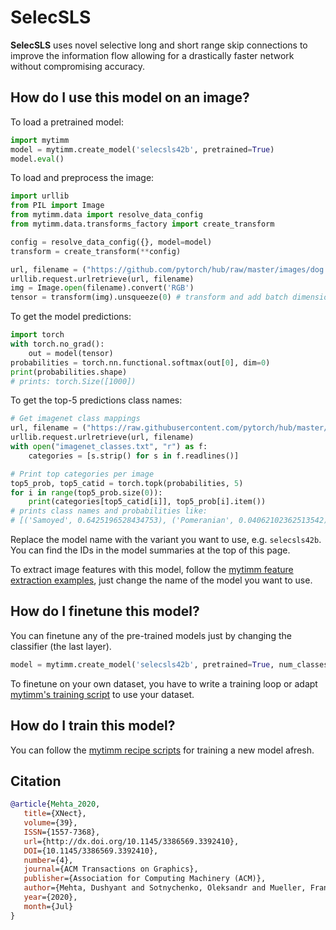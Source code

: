 # SelecSLS

**SelecSLS** uses novel selective long and short range skip connections to improve the information flow allowing for a drastically faster network without compromising accuracy.

## How do I use this model on an image?
To load a pretrained model:

```python
import mytimm
model = mytimm.create_model('selecsls42b', pretrained=True)
model.eval()
```

To load and preprocess the image:
```python 
import urllib
from PIL import Image
from mytimm.data import resolve_data_config
from mytimm.data.transforms_factory import create_transform

config = resolve_data_config({}, model=model)
transform = create_transform(**config)

url, filename = ("https://github.com/pytorch/hub/raw/master/images/dog.jpg", "dog.jpg")
urllib.request.urlretrieve(url, filename)
img = Image.open(filename).convert('RGB')
tensor = transform(img).unsqueeze(0) # transform and add batch dimension
```

To get the model predictions:
```python
import torch
with torch.no_grad():
    out = model(tensor)
probabilities = torch.nn.functional.softmax(out[0], dim=0)
print(probabilities.shape)
# prints: torch.Size([1000])
```

To get the top-5 predictions class names:
```python
# Get imagenet class mappings
url, filename = ("https://raw.githubusercontent.com/pytorch/hub/master/imagenet_classes.txt", "imagenet_classes.txt")
urllib.request.urlretrieve(url, filename) 
with open("imagenet_classes.txt", "r") as f:
    categories = [s.strip() for s in f.readlines()]

# Print top categories per image
top5_prob, top5_catid = torch.topk(probabilities, 5)
for i in range(top5_prob.size(0)):
    print(categories[top5_catid[i]], top5_prob[i].item())
# prints class names and probabilities like:
# [('Samoyed', 0.6425196528434753), ('Pomeranian', 0.04062102362513542), ('keeshond', 0.03186424449086189), ('white wolf', 0.01739676296710968), ('Eskimo dog', 0.011717947199940681)]
```

Replace the model name with the variant you want to use, e.g. `selecsls42b`. You can find the IDs in the model summaries at the top of this page.

To extract image features with this model, follow the [mytimm feature extraction examples](https://rwightman.github.io/pytorch-image-models/feature_extraction/), just change the name of the model you want to use.

## How do I finetune this model?
You can finetune any of the pre-trained models just by changing the classifier (the last layer).
```python
model = mytimm.create_model('selecsls42b', pretrained=True, num_classes=NUM_FINETUNE_CLASSES)
```
To finetune on your own dataset, you have to write a training loop or adapt [mytimm's training
script](https://github.com/rwightman/pytorch-image-models/blob/master/train.py) to use your dataset.

## How do I train this model?

You can follow the [mytimm recipe scripts](https://rwightman.github.io/pytorch-image-models/scripts/) for training a new model afresh.

## Citation

```BibTeX
@article{Mehta_2020,
   title={XNect},
   volume={39},
   ISSN={1557-7368},
   url={http://dx.doi.org/10.1145/3386569.3392410},
   DOI={10.1145/3386569.3392410},
   number={4},
   journal={ACM Transactions on Graphics},
   publisher={Association for Computing Machinery (ACM)},
   author={Mehta, Dushyant and Sotnychenko, Oleksandr and Mueller, Franziska and Xu, Weipeng and Elgharib, Mohamed and Fua, Pascal and Seidel, Hans-Peter and Rhodin, Helge and Pons-Moll, Gerard and Theobalt, Christian},
   year={2020},
   month={Jul}
}
```

<!--
Type: model-index
Collections:
- Name: SelecSLS
  Paper:
    Title: 'XNect: Real-time Multi-Person 3D Motion Capture with a Single RGB Camera'
    URL: https://paperswithcode.com/paper/xnect-real-time-multi-person-3d-human-pose
Models:
- Name: selecsls42b
  In Collection: SelecSLS
  Metadata:
    FLOPs: 3824022528
    Parameters: 32460000
    File Size: 129948954
    Architecture:
    - Batch Normalization
    - Convolution
    - Dense Connections
    - Dropout
    - Global Average Pooling
    - ReLU
    - SelecSLS Block
    Tasks:
    - Image Classification
    Training Techniques:
    - Cosine Annealing
    - Random Erasing
    Training Data:
    - ImageNet
    ID: selecsls42b
    Crop Pct: '0.875'
    Image Size: '224'
    Interpolation: bicubic
  Code: https://github.com/rwightman/pytorch-image-models/blob/b9843f954b0457af2db4f9dea41a8538f51f5d78/mytimm/models/selecsls.py#L335
  Weights: https://github.com/rwightman/pytorch-image-models/releases/download/v0.1-selecsls/selecsls42b-8af30141.pth
  Results:
  - Task: Image Classification
    Dataset: ImageNet
    Metrics:
      Top 1 Accuracy: 77.18%
      Top 5 Accuracy: 93.39%
- Name: selecsls60
  In Collection: SelecSLS
  Metadata:
    FLOPs: 4610472600
    Parameters: 30670000
    File Size: 122839714
    Architecture:
    - Batch Normalization
    - Convolution
    - Dense Connections
    - Dropout
    - Global Average Pooling
    - ReLU
    - SelecSLS Block
    Tasks:
    - Image Classification
    Training Techniques:
    - Cosine Annealing
    - Random Erasing
    Training Data:
    - ImageNet
    ID: selecsls60
    Crop Pct: '0.875'
    Image Size: '224'
    Interpolation: bicubic
  Code: https://github.com/rwightman/pytorch-image-models/blob/b9843f954b0457af2db4f9dea41a8538f51f5d78/mytimm/models/selecsls.py#L342
  Weights: https://github.com/rwightman/pytorch-image-models/releases/download/v0.1-selecsls/selecsls60-bbf87526.pth
  Results:
  - Task: Image Classification
    Dataset: ImageNet
    Metrics:
      Top 1 Accuracy: 77.99%
      Top 5 Accuracy: 93.83%
- Name: selecsls60b
  In Collection: SelecSLS
  Metadata:
    FLOPs: 4657653144
    Parameters: 32770000
    File Size: 131252898
    Architecture:
    - Batch Normalization
    - Convolution
    - Dense Connections
    - Dropout
    - Global Average Pooling
    - ReLU
    - SelecSLS Block
    Tasks:
    - Image Classification
    Training Techniques:
    - Cosine Annealing
    - Random Erasing
    Training Data:
    - ImageNet
    ID: selecsls60b
    Crop Pct: '0.875'
    Image Size: '224'
    Interpolation: bicubic
  Code: https://github.com/rwightman/pytorch-image-models/blob/b9843f954b0457af2db4f9dea41a8538f51f5d78/mytimm/models/selecsls.py#L349
  Weights: https://github.com/rwightman/pytorch-image-models/releases/download/v0.1-selecsls/selecsls60b-94e619b5.pth
  Results:
  - Task: Image Classification
    Dataset: ImageNet
    Metrics:
      Top 1 Accuracy: 78.41%
      Top 5 Accuracy: 94.18%
-->